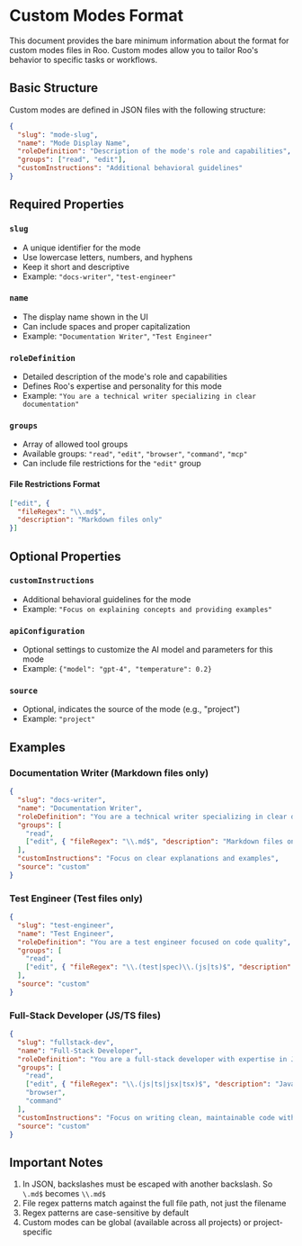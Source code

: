 # Custom Modes Format

This document provides the bare minimum information about the format for custom modes files in Roo. Custom modes allow you to tailor Roo's behavior to specific tasks or workflows.

## Basic Structure

Custom modes are defined in JSON files with the following structure:

```json
{
  "slug": "mode-slug",
  "name": "Mode Display Name",
  "roleDefinition": "Description of the mode's role and capabilities",
  "groups": ["read", "edit"],
  "customInstructions": "Additional behavioral guidelines"
}
```

## Required Properties

### `slug`
- A unique identifier for the mode
- Use lowercase letters, numbers, and hyphens
- Keep it short and descriptive
- Example: `"docs-writer"`, `"test-engineer"`

### `name`
- The display name shown in the UI
- Can include spaces and proper capitalization
- Example: `"Documentation Writer"`, `"Test Engineer"`

### `roleDefinition`
- Detailed description of the mode's role and capabilities
- Defines Roo's expertise and personality for this mode
- Example: `"You are a technical writer specializing in clear documentation"`

### `groups`
- Array of allowed tool groups
- Available groups: `"read"`, `"edit"`, `"browser"`, `"command"`, `"mcp"`
- Can include file restrictions for the `"edit"` group

#### File Restrictions Format
```json
["edit", {
  "fileRegex": "\\.md$",
  "description": "Markdown files only"
}]
```

## Optional Properties

### `customInstructions`
- Additional behavioral guidelines for the mode
- Example: `"Focus on explaining concepts and providing examples"`

### `apiConfiguration`
- Optional settings to customize the AI model and parameters for this mode
- Example: `{"model": "gpt-4", "temperature": 0.2}`

### `source`
- Optional, indicates the source of the mode (e.g., "project")
- Example: `"project"`

## Examples

### Documentation Writer (Markdown files only)
```json
{
  "slug": "docs-writer",
  "name": "Documentation Writer",
  "roleDefinition": "You are a technical writer specializing in clear documentation",
  "groups": [
    "read",
    ["edit", { "fileRegex": "\\.md$", "description": "Markdown files only" }]
  ],
  "customInstructions": "Focus on clear explanations and examples",
  "source": "custom"
}
```

### Test Engineer (Test files only)
```json
{
  "slug": "test-engineer",
  "name": "Test Engineer",
  "roleDefinition": "You are a test engineer focused on code quality",
  "groups": [
    "read",
    ["edit", { "fileRegex": "\\.(test|spec)\\.(js|ts)$", "description": "Test files only" }]
  ],
  "source": "custom"
}
```

### Full-Stack Developer (JS/TS files)
```json
{
  "slug": "fullstack-dev",
  "name": "Full-Stack Developer",
  "roleDefinition": "You are a full-stack developer with expertise in JavaScript and TypeScript",
  "groups": [
    "read",
    ["edit", { "fileRegex": "\\.(js|ts|jsx|tsx)$", "description": "JavaScript and TypeScript files" }],
    "browser",
    "command"
  ],
  "customInstructions": "Focus on writing clean, maintainable code with proper error handling",
  "source": "custom"
}
```

## Important Notes

1. In JSON, backslashes must be escaped with another backslash. So `\.md$` becomes `\\.md$`
2. File regex patterns match against the full file path, not just the filename
3. Regex patterns are case-sensitive by default
4. Custom modes can be global (available across all projects) or project-specific